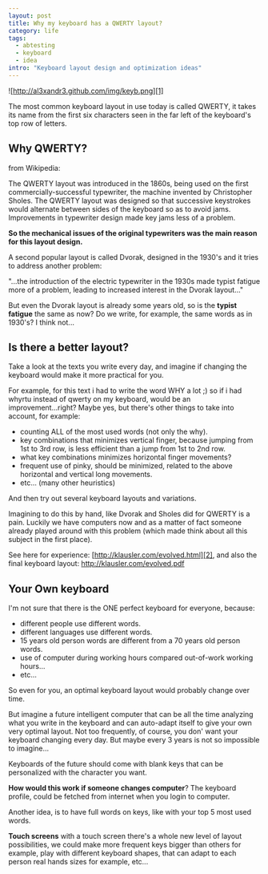 ```yaml
--- 
layout: post
title: Why my keyboard has a QWERTY layout?
category: life
tags:
  - abtesting
  - keyboard
  - idea
intro: "Keyboard layout design and optimization ideas"
---
```


![http://al3xandr3.github.com/img/keyb.png][1]

The most common keyboard layout in use today is called QWERTY, it takes its
name from the first six characters seen in the far left of the keyboard's top
row of letters. 

## Why QWERTY?

from Wikipedia:

The QWERTY layout was introduced in the 1860s, being used on the first
commercially-successful typewriter, the machine invented by Christopher
Sholes. The QWERTY layout was designed so that successive keystrokes would
alternate between sides of the keyboard so as to avoid jams. Improvements in
typewriter design made key jams less of a problem.

**So the mechanical issues of the original typewriters was the main reason for this layout design.**

A second popular layout is called Dvorak, designed in the 1930's and it tries
to address another problem:

"...the introduction of the electric typewriter in the 1930s made typist fatigue
more of a problem, leading to increased interest in the Dvorak layout..."

But even the Dvorak layout is already some years old, so is the **typist
fatigue** the same as now? Do we write, for example, the same words as in
1930's? I think not...

## Is there a better layout?

Take a look at the texts you write every day, and imagine if changing the
keyboard would make it more practical for you.

For example, for this text i had to write the word WHY a lot ;) so if i had
whyrtu instead of qwerty on my keyboard, would be an improvement...right? Maybe
yes, but there's other things to take into account, for example:

 * counting ALL of the most used words (not only the why). 
 * key combinations that minimizes vertical finger, because jumping from 1st to 3rd row, is less efficient than a jump from 1st to 2nd row. 
 * what key combinations minimizes horizontal finger movements? 
 * frequent use of pinky, should be minimized, related to the above horizontal and vertical long movements. 
 * etc... (many other heuristics) 

And then try out several keyboard layouts and variations.

Imagining to do this by hand, like Dvorak and Sholes did for QWERTY is a pain.
Luckily we have computers now and as a matter of fact someone already played
around with this problem (which made think about all this subject in the first
place).

See here for experience: [http://klausler.com/evolved.html][2], and also the
final keyboard layout: http://klausler.com/evolved.pdf

## Your Own keyboard

I'm not sure that there is the ONE perfect keyboard for everyone, because:

 * different people use different words. 
 * different languages use different words. 
 * 15 years old person words are different from a 70 years old person words. 
 * use of computer during working hours compared out-of-work working hours...
 * etc...

So even for you, an optimal keyboard layout would probably change over time.

But imagine a future intelligent computer that can be all the time analyzing
what you write in the keyboard and can auto-adapt itself to give your own very
optimal layout. Not too frequently, of course, you don' want your keyboard
changing every day. But maybe every 3 years is not so impossible to imagine...

Keyboards of the future should come with blank keys that can be personalized
with the character you want.

**How would this work if someone changes computer**? The keyboard profile, could be fetched from internet when you login to computer. 

Another idea, is to have full words on keys, like with your top 5 most used
words.

**Touch screens** with a touch screen there's a whole new level of layout possibilities, we could make more frequent keys bigger than others for example, play with different keyboard shapes, that can adapt to each person real hands sizes for example, etc...

   [1]: http://al3xandr3.github.com/img/keyb.png
   [2]: http://klausler.com/evolved.html

